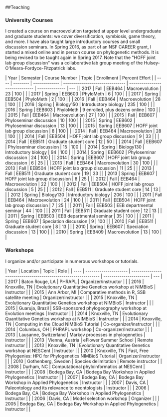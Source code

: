 

##Teaching

### University Courses

I created a course on macroevolution targeted at upper level undergraduate and graduate students: we cover diversification, symbiosis, game theory, and more. I have also taught large introductory courses and small discussion seminars. In Spring 2016, as part of an NSF CAREER grant, I started a mixed online and in person course on phylogenetic methods. It is being revised to be taught again in Spring 2017. Note that the "HOFF joint lab group discussion" was a collaborative lab group meeting of the Hulsey-O'Meara-Fordyce-Fitzpatrick labs.

| Year | Semester | Course Number |              Topic              |           Enrollment           | Percent Effort |
| ---- | -------- | ------------- | ------------------------------- | ------------------------------ | -------------- | --- |
| 2017 | Fall     | EEB464        | Macroevolution                  | 23                             | 100            |     |
| 2017 | Spring   | EEB603        | PhyloMeth                       | 6                              | 100            |     |
| 2017 | Spring   | EEB504        | PhyloMeth                       | 2                              | 100            |     |
| 2016 | Fall     | EEB464        | Macroevolution                  | 28                             | 100            |     |
| 2016 | Spring   | Biology150    | Introductory biology            | 235                            | 100            |     |
| 2016 | Spring   | EEB603        | PhyloMeth                       | 9 enrolled, plus dozens online | 100            |     |
| 2015 | Fall     | EEB464        | Macroevolution                  | 27                             | 100            |     |
| 2015 | Fall     | EEB607        | Phyloseminar discussion         | 10                             | 100            |     |
| 2015 | Spring   | EEB602        | Phyloseminar discussion         | 13                             | 100            |     |
| 2015 | Spring   | EEB607        | HOFF joint lab group discussion | 8                              | 100            |     |
| 2014 | Fall     | EEB464        | Macroevolution                  | 28                             | 100            |     |
| 2014 | Fall     | EEB504        | HOFF joint lab group discussion | 9                              | 33             |     |
| 2014 | Fall     | EEB511        | Graduate student core           | 12                             | 50             |     |
| 2014 | Fall     | EEB607        | Phyloseminar discussion         | 15                             | 100            |     |
| 2014 | Spring   | Biology130    | Introductory biology            | 94                             | 100            |     |
| 2014 | Spring   | EEB602        | Phyloseminar discussion         | 24                             | 100            |     |
| 2014 | Spring   | EEB607        | HOFF joint lab group discussion | 6                              | 25             |     |
| 2013 | Fall     | EEB464        | Macroevolution                  | 30                             | 100            |     |
| 2013 | Fall     | EEB504        | HOFF joint lab group discussion | 11                             | 25             |     |
| 2013 | Fall     | EEB511        | Graduate student core           | 19                             | 33             |     |
| 2013 | Spring   | EEB607        | HOFF joint lab group discussion | 8                              | 25             |     |
| 2012 | Fall     | EEB464        | Macroevolution                  | 22                             | 100            |     |
| 2012 | Fall     | EEB504        | HOFF joint lab group discussion | 5                              | 25             |     |
| 2012 | Fall     | EEB511        | Graduate student core           | 14                             | 13             |     |
| 2012 | Spring   | Biology130    | Introductory biology            | 206                            | 100            |     |
| 2011 | Fall     | EEB464        | Macroevolution                  | 24                             | 100            |     |
| 2011 | Fall     | EEB504        | HOFF joint lab group discussion | 7                              | 25             |     |
| 2011 | Fall     | EEB503        | EEB departmental seminar        | 44                             | 100            |     |
| 2011 | Fall     | EEB511        | Graduate student core           | 12                             | 13             |     |
| 2011 | Spring   | EEB503        | EEB departmental seminar        | 35                             | 100            |     |
| 2011 | Spring   | EEB607        | Speciation discussion           | 9                              | 100            |     |
| 2010 | Fall     | EEB511        | Graduate student core           | 8                              | 13             |     |
| 2010 | Spring   | EEB607        | Speciation discussion           | 13                             | 100            |     |
| 2010 | Spring   | EEB409        | Macroevolution                  | 13                             | 100            |     |

### Workshops

I organize and/or participate in numerous workshops or tutorials.

| Year |       Location        |                             Topic                              |          Role           |
| ---- | --------------------- | -------------------------------------------------------------- | ----------------------- | --- |
| 2017 | Baton Rouge, LA       | PHRAPL                                                         | Organizer/instructor    |     |
| 2016 | Knoxville, TN         | Evolutionary Quantitative Genetics workshop at NIMBioS         | Instructor              |     |
| 2015 | Ann Arbor, MI         | Comparative methods in R, SSB satellite meeting                | Organizer/instructor    |     |
| 2015 | Knoxville, TN         | Evolutionary Quantitative Genetics workshop at NIMBioS         | Instructor              |     |
| 2015 | Guaruja, Brazil       | SSB-sponsored phylogeography workshop at Evolution meetings    | Instructor              |     |
| 2014 | Knoxville, TN         | Evolutionary Quantitative Genetics workshop at NIMBioS         | Instructor              |     |
| 2014 | Knoxville, TN         | Computing in the Cloud NIMBioS Tutorial                        | Co-organizer/instructor |     |
| 2014 | Columbus, OH          | PHRAPL workshop                                                | Co-organizer/Instructor |     |
| 2013 | Lausanne, Switzerland | Markov processes in phylogenetics                              | Instructor              |     |
| 2013 | Vienna, Austria       | eFlower Summer School                                          | Remote instructor       |     |
| 2013 | Knoxville, TN         | Evolutionary Quantitative Genetics workshop at NESCent         | Instructor              |     |
| 2010 | Knoxville, TN         | Fast, Free Phylogenies: HPC for Phylogenetics NIMBioS Tutorial | Organizer/instructor    |     |
| 2010 | Gothenberg, Sweden    | Species delimitation                                           | Remote instructor       |     |
| 2008 | Durham, NC            | Computational phyloinformatics at NESCent                      | Instructor              |     |
| 2008 | Bodega Bay, CA        | Bodega Bay Workshop in Applied Phylogenetics                   | Instructor              |     |
| 2007 | Bodega Bay, CA        | Bodega Bay Workshop in Applied Phylogenetics                   | Instructor              |     |
| 2007 | Davis, CA             | Paleontology and its relevance to neontologists                | Instructor              |     |
| 2006 | Bodega Bay, CA        | Bodega Bay Workshop in Applied Phylogenetics                   | Instructor              |     |
| 2006 | Davis, CA             | Model selection workshop                                       | Organizer               |     |
| 2005 | Bodega Bay, CA        | Bodega Bay Workshop in Applied Phylogenetics                   | Instructor              |     |
